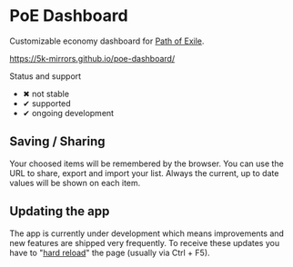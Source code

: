 # PoE Dashboard

Customizable economy dashboard for [Path of Exile](https://www.pathofexile.com/).

https://5k-mirrors.github.io/poe-dashboard/

Status and support

- &#x2716; not stable
- &#x2714; supported
- &#x2714; ongoing development

## Saving / Sharing
Your choosed items will be remembered by the browser. You can use the URL to share, export and import your list. Always the current, up to date values will be shown on each item.

## Updating the app
The app is currently under development which means improvements and new features are shipped very frequently. To receive these updates you have to "[hard reload](https://refreshyourcache.com/en/cache/)" the page (usually via Ctrl + F5).
